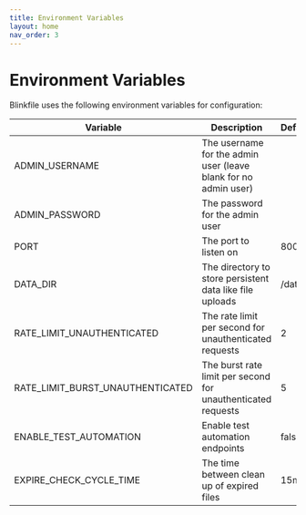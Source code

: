 ```yaml
---
title: Environment Variables
layout: home
nav_order: 3
---
```

# Environment Variables
Blinkfile uses the following environment variables for configuration:

| Variable                         | Description                                                     | Default |
|----------------------------------|-----------------------------------------------------------------|---------|
| ADMIN_USERNAME                   | The username for the admin user (leave blank for no admin user) |         |
| ADMIN_PASSWORD                   | The password for the admin user                                 |         |
| PORT                             | The port to listen on                                           | 8000    |
| DATA_DIR                         | The directory to store persistent data like file uploads        | /data   |
| RATE_LIMIT_UNAUTHENTICATED       | The rate limit per second for unauthenticated requests          | 2       |
| RATE_LIMIT_BURST_UNAUTHENTICATED | The burst rate limit per second for unauthenticated requests    | 5       |
| ENABLE_TEST_AUTOMATION           | Enable test automation endpoints                                | false   |
| EXPIRE_CHECK_CYCLE_TIME          | The time between clean up of expired files                      | 15m     |